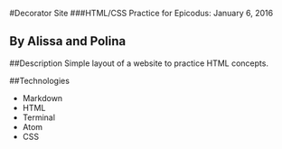 #Decorator Site
###HTML/CSS Practice for Epicodus: January 6, 2016
## By Alissa and Polina

##Description
Simple layout of a website to practice HTML concepts.

##Technologies
* Markdown
* HTML
* Terminal
* Atom
* CSS
